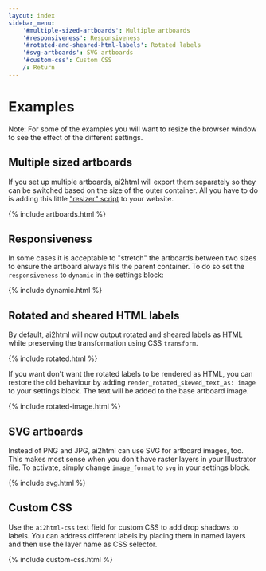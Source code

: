 ```yaml
---
layout: index
sidebar_menu:
    '#multiple-sized-artboards': Multiple artboards
    '#responsiveness': Responsiveness
    '#rotated-and-sheared-html-labels': Rotated labels
    '#svg-artboards': SVG artboards
    '#custom-css': Custom CSS
    /: Return
---
```


# Examples

Note: For some of the examples you will want to resize the browser window to see the effect of the different settings.

## Multiple sized artboards

If you set up multiple artboards, ai2html will export them separately so they can be switched based on the  size of the outer container. All you have to do is adding this little ["resizer" script](https://gist.github.com/gka/093496b7707110178994) to your website.

{% include artboards.html %}

## Responsiveness

In some cases it is acceptable to "stretch" the artboards between two sizes to ensure the artboard always fills the parent container. To do so set the `responsiveness` to `dynamic` in the settings block:

{% include dynamic.html %}

## Rotated and sheared HTML labels

By default, ai2html will now output rotated and sheared labels as HTML white preserving the transformation using CSS `transform`.

{% include rotated.html %}

If you want don't want the rotated labels to be rendered as HTML, you can restore the old behaviour by adding `render_rotated_skewed_text_as: image` to your settings block. The text will be added to the base artboard image.

{% include rotated-image.html %}

## SVG artboards

Instead of PNG and JPG, ai2html can use SVG for artboard images, too. This makes most sense when you don't have raster layers in your Illustrator file. To activate, simply change `image_format` to `svg` in your settings block.

{% include svg.html %}

## Custom CSS

Use the `ai2html-css` text field for custom CSS to add drop shadows to labels. You can address different labels by placing them in named layers and then use the layer name as CSS selector.

{% include custom-css.html %}

<style type="text/css">
    .g-artboard {
        margin-left: 0;
    }
</style>
<script type="text/javascript">
    (function() {
        // only want one resizer on the page
        if (document.documentElement.className.indexOf("g-resizer-v3-init") > -1) return;
        document.documentElement.className += " g-resizer-v3-init";
        // require IE9+
        if (!("querySelector" in document)) return;
        function resizer() {
            var elements = Array.prototype.slice.call(document.querySelectorAll(".g-artboard")),
                widthById = {};
            elements.forEach(function(el) {
                var parent = el.parentNode,
                    width = widthById[parent.id] || parent.getBoundingClientRect().width,
                    minwidth = el.getAttribute("data-min-width"),
                    maxwidth = el.getAttribute("data-max-width");
                widthById[parent.id] = width;
                if (+minwidth <= width && (+maxwidth >= width || maxwidth === null)) {
                    el.style.display = "block";
                } else {
                    el.style.display = "none";
                }
            });
            try {
                if (window.parent && window.parent.$) {
                    window.parent.$("body").trigger("resizedcontent", [window]);
                }
            } catch(e) { console.log(e); }
        }

        document.addEventListener('DOMContentLoaded', resizer);
        // feel free to replace throttle with _.throttle, if available
        window.addEventListener('resize', throttle(resizer, 200));        

        function throttle(func, wait) {
            // from underscore.js
            var _now = Date.now || function() { return new Date().getTime(); },
                context, args, result, timeout = null, previous = 0;
            var later = function() {
                previous = _now();
                timeout = null;
                result = func.apply(context, args);
                if (!timeout) context = args = null;
            };
            return function() {
                var now = _now(), remaining = wait - (now - previous);
                context = this;
                args = arguments;
                if (remaining <= 0 || remaining > wait) {
                    if (timeout) {
                        clearTimeout(timeout);
                        timeout = null;
                    }
                    previous = now;
                    result = func.apply(context, args);
                    if (!timeout) context = args = null;
                } else if (!timeout && options.trailing !== false) {
                    timeout = setTimeout(later, remaining);
                }
                return result;
            };
        }

       
    })();
</script>
